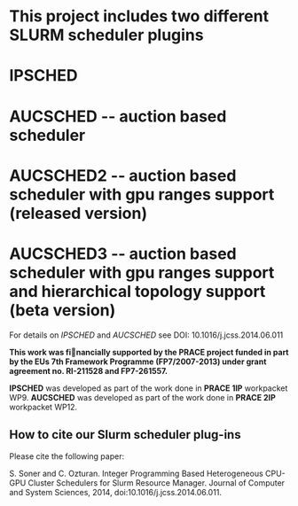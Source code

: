 # This project includes two different SLURM scheduler plugins #

# **IPSCHED**

# **AUCSCHED** -- auction based scheduler

# **AUCSCHED2** -- auction based scheduler with gpu ranges support (released version)

# **AUCSCHED3** -- auction based scheduler with gpu ranges support and hierarchical topology support (beta version)

For details on _IPSCHED_ and _AUCSCHED_ see DOI: 10.1016/j.jcss.2014.06.011

**This work was financially supported by the PRACE project funded in part by the EUs 7th Framework Programme (FP7/2007-2013) under grant agreement no. RI-211528 and FP7-261557.**

**IPSCHED** was developed as part of the work done in **PRACE 1IP** workpacket WP9.
**AUCSCHED** was developed as part of the work done in **PRACE 2IP** workpacket WP12.

## How to cite our Slurm scheduler plug-ins ##

Please cite the following paper:

S. Soner and C. Ozturan. Integer Programming Based Heterogeneous CPU-GPU Cluster Schedulers for Slurm Resource Manager. Journal of Computer and System Sciences, 2014, doi:10.1016/j.jcss.2014.06.011.